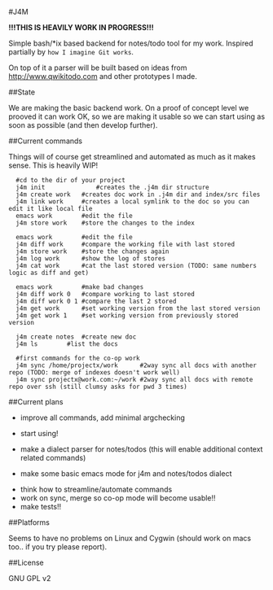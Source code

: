 #J4M

**!!!THIS IS HEAVILY WORK IN PROGRESS!!!**

Simple bash/*ix based backend for notes/todo tool for my work. Inspired partially by `how I imagine Git works`. 

On top of it a parser will be built based on ideas from http://www.qwikitodo.com and other prototypes I made.


##State

We are making the basic backend work. On a proof of concept level we prooved it can work OK, so we are making it 
usable so we can start using as soon as possible (and then develop further). 


##Current commands

Things will of course get streamlined and automated as much as it makes sense. This is heavily WIP!

	  #cd to the dir of your project
	  j4m init   	    	#creates the .j4m dir structure
	  j4m create work	#creates doc work in .j4m dir and index/src files
	  j4m link work 	#creates a local symlink to the doc so you can edit it like local file
	  emacs work		#edit the file
	  j4m store work	#store the changes to the index

	  emacs work		#edit the file
	  j4m diff work		#compare the working file with last stored
	  j4m store work	#store the changes again
	  j4m log work		#show the log of stores
	  j4m cat work		#cat the last stored version (TODO: same numbers logic as diff and get)

	  emacs work		#make bad changes
	  j4m diff work 0	#compare working to last stored
	  j4m diff work 0 1	#compare the last 2 stored
	  j4m get work	  	#set working version from the last stored version
	  j4m get work 1	#set working version from previously stored version

	  j4m create notes	#create new doc
	  j4m ls		#list the docs
	  
	  #first commands for the co-op work
	  j4m sync /home/projectx/work	  	#2way sync all docs with another repo (TODO: merge of indexes doesn't work well)
	  j4m sync projectx@work.com:~/work	#2way sync all docs with remote repo over ssh (still clumsy asks for pwd 3 times)

##Current plans

- improve all commands, add minimal argchecking
+ start using!
- make a dialect parser for notes/todos (this will enable additional context related commands)
+ make some basic emacs mode for j4m and notes/todos dialect
- think how to streamline/automate commands
- work on sync, merge so co-op mode will become usable!!
- make tests!!

##Platforms

Seems to have no problems on Linux and Cygwin (should work on macs too.. if you try please report).

##License

GNU GPL v2